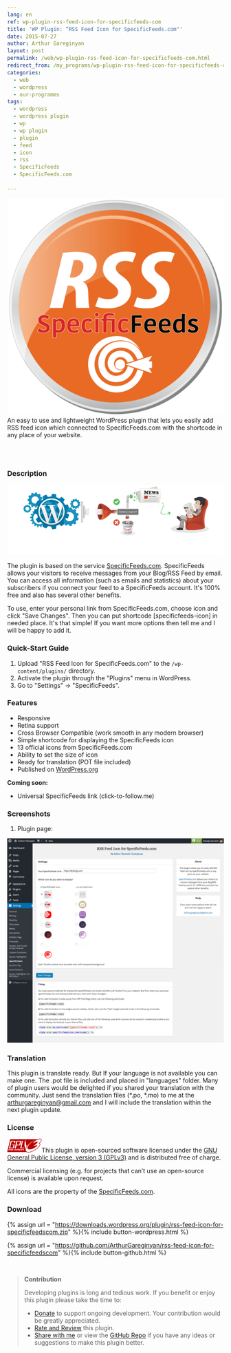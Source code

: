 ```yaml
---
lang: en
ref: wp-plugin-rss-feed-icon-for-specificfeeds-com
title: 'WP Plugin: “RSS Feed Icon for SpecificFeeds.com"'
date: 2015-07-27
author: Arthur Gareginyan
layout: post
permalink: /web/wp-plugin-rss-feed-icon-for-specificfeeds-com.html
redirect_from: /my_programs/wp-plugin-rss-feed-icon-for-specificfeeds-com.html
categories:
  - web
  - wordpress
  - our-programms
tags:
  - wordpress
  - wordpress plugin
  - wp
  - wp plugin
  - plugin
  - feed
  - icon
  - rss
  - SpecificFeeds
  - SpecificFeeds.com

---
```


![thumb](/images/rss-feed-icon-for-specificfeeds-com/icon.png)
An easy to use and lightweight WordPress plugin that lets you easily add RSS feed icon which connected to SpecificFeeds.com with the shortcode in any place of your website.

<br><br>

### Description

<img src="/images/rss-feed-icon-for-specificfeeds-com/banner.png" alt="WP Plugin &quot;RSS Feed Icon for SpecificFeeds.com&quot;" />

The plugin is based on the service [SpecificFeeds.com](http://www.specificfeeds.com). SpecificFeeds allows your visitors to receive messages from your Blog/RSS Feed by email. You can access all information (such as emails and statistics) about your subscribers if you connect your feed to a SpecificFeeds account. It's 100% free and also has several other benefits.

To use, enter your personal link from SpecificFeeds.com, choose icon and click "Save Changes". Then you can put shortcode [specificfeeds-icon] in needed place. It's that simple! If you want more options then tell me and I will be happy to add it.


### Quick-Start Guide

1. Upload "RSS Feed Icon for SpecificFeeds.com" to the `/wp-content/plugins/` directory.
2. Activate the plugin through the "Plugins" menu in WordPress.
3. Go to "Settings" → "SpecificFeeds".


### Features

* Responsive
* Retina support
* Cross Browser Compatible (work smooth in any modern browser)
* Simple shortcode for displaying the SpecificFeeds icon
* 13 official icons from SpecificFeeds.com
* Ability to set the size of icon
* Ready for translation (POT file included)
* Published on [WordPress.org](http://wordpess.org/)

**Coming soon:**

* Universal SpecificFeeds link (click-to-follow.me)


### Screenshots

1. Plugin page:
<img src="/images/rss-feed-icon-for-specificfeeds-com/screenshot-1.png" alt="WP plugin &quot;RSS Feed Icon for SpecificFeeds.com&quot; by Arthur Gareginyan" />


### Translation

This plugin is translate ready. But If your language is not available you can make one. The .pot file is included and placed in "languages" folder. Many of plugin users would be delighted if you shared your translation with the community. Just send the translation files (*.po, *.mo) to me at the arthurgareginyan@gmail.com and I will include the translation within the next plugin update.


### License

<img src="/images/gplv3.png" alt="gplv3" width="80" class="alignleft" style="border:none;" />This plugin is open-sourced software licensed under the <a href="http://www.gnu.org/licenses/gpl-3.0.html" title="GPLv3" target="_blank">GNU General Public License, version 3 (GPLv3)</a> and is distributed free of charge.

Commercial licensing (e.g. for projects that can’t use an open-source license) is available upon request.

All icons are the property of the <a href="http://SpecificFeeds.com" target="_blank">SpecificFeeds.com</a>.


### Download

{% assign url = "https://downloads.wordpress.org/plugin/rss-feed-icon-for-specificfeedscom.zip" %}{% include button-wordpress.html %}

{% assign url = "https://github.com/ArthurGareginyan/rss-feed-icon-for-specificfeedscom" %}{% include button-github.html %}


<br>

>**Contribution**
>
>Developing plugins is long and tedious work. If you benefit or enjoy this plugin please take the time to:
>
>* [Donate](http://www.arthurgareginyan.com/donate.html) to support ongoing development. Your contribution would be greatly appreciated.
>* [Rate and Review](https://wordpress.org/support/view/plugin-reviews/rss-feed-icon-for-specificfeedscom?rate=5#postform) this plugin.
>* [Share with me](mailto:arthurgareginyan@gmail.com) or view the [GitHub Repo](https://github.com/ArthurGareginyan/rss-feed-icon-for-specificfeedscom) if you have any ideas or suggestions to make this plugin better.